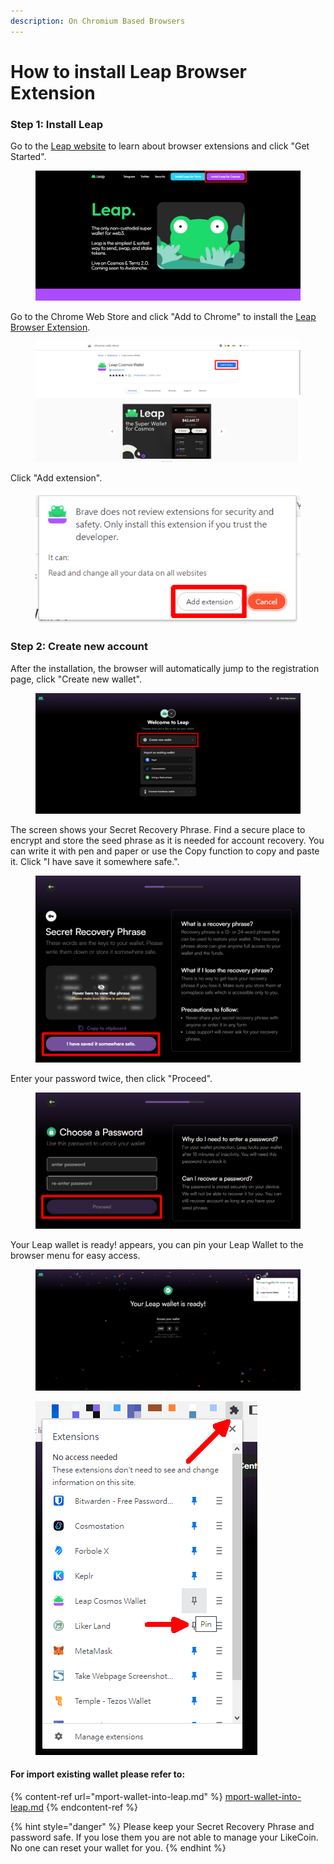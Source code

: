 ```yaml
---
description: On Chromium Based Browsers
---
```


# How to install Leap Browser Extension

### Step 1: Install Leap

Go to the [Leap website](https://www.leapwallet.io/) to learn about browser extensions and click "Get Started".

<figure><img src="../../../.gitbook/assets/leap 1.png" alt=""><figcaption></figcaption></figure>

Go to the Chrome Web Store and click "Add to Chrome" to install the [Leap Browser Extension](https://chrome.google.com/webstore/detail/leap-cosmos-wallet/fcfcfllfndlomdhbehjjcoimbgofdncg).

<figure><img src="../../../.gitbook/assets/leap 2-en.png" alt=""><figcaption></figcaption></figure>

Click "Add extension".

<figure><img src="../../../.gitbook/assets/leap 3.png" alt=""><figcaption></figcaption></figure>

### Step 2: Create new account

After the installation, the browser will automatically jump to the registration page, click "Create new wallet".

<figure><img src="../../../.gitbook/assets/leap 4.png" alt=""><figcaption></figcaption></figure>

The screen shows your Secret Recovery Phrase. Find a secure place to encrypt and store the seed phrase as it is needed for account recovery. You can write it with pen and paper or use the Copy function to copy and paste it. Click "I have save it somewhere safe.".

<figure><img src="../../../.gitbook/assets/leap 5.png" alt=""><figcaption></figcaption></figure>

Enter your password twice, then click "Proceed".

<figure><img src="../../../.gitbook/assets/leap 6.png" alt=""><figcaption></figcaption></figure>

Your Leap wallet is ready! appears, you can pin your Leap Wallet to the browser menu for easy access.

<figure><img src="../../../.gitbook/assets/leap 7.png" alt=""><figcaption></figcaption></figure>

<figure><img src="../../../.gitbook/assets/leap 8.png" alt=""><figcaption></figcaption></figure>

#### For import existing wallet please refer to:

{% content-ref url="mport-wallet-into-leap.md" %}
[mport-wallet-into-leap.md](mport-wallet-into-leap.md)
{% endcontent-ref %}

{% hint style="danger" %}
Please keep your Secret Recovery Phrase and password safe. If you lose them you are not able to manage your LikeCoin. No one can reset your wallet for you.
{% endhint %}
